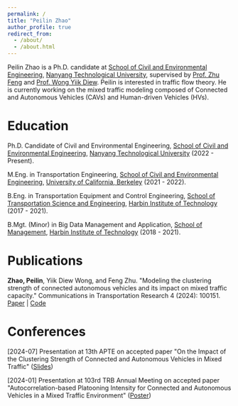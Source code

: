 ```yaml
---
permalink: /
title: "Peilin Zhao"
author_profile: true
redirect_from: 
  - /about/
  - /about.html
---
```


Peilin Zhao is a Ph.D. candidate at [School of Civil and Environmental Engineering](https://www.ntu.edu.sg/cee), [Nanyang Technological University](https://www.ntu.edu.sg/), supervised by [Prof. Zhu Feng](https://dr.ntu.edu.sg/cris/rp/rp00740) and [Prof. Wong Yiik Diew](https://dr.ntu.edu.sg/cris/rp/rp00667). Peilin is interested in traffic flow theory. He is currently working on the mixed traffic modeling composed of Connected and Autonomous Vehicles (CAVs) and Human-driven Vehicles (HVs).

Education
======
Ph.D. Candidate of Civil and Environmental Engineering, [School of Civil and Environmental Engineering](https://www.ntu.edu.sg/cee), [Nanyang Technological University](https://www.ntu.edu.sg/) (2022 - Present).

M.Eng. in Transportation Engineering, [School of Civil and Environmental Engineering](https://ce.berkeley.edu/), [University of California, Berkeley](https://www.berkeley.edu/) (2021 - 2022).

B.Eng. in Transportation Equipment and Control Engineering, [School of Transportation Science and Engineering](https://jtxy.hit.edu.cn/), [Harbin Institute of Technology](https://www.hit.edu.cn/) (2017 - 2021).

B.Mgt. (Minor) in Big Data Management and Application, [School of Management](https://som.hit.edu.cn/), [Harbin Institute of Technology](https://www.hit.edu.cn/) (2018 - 2021).

Publications
======
**Zhao, Peilin**, Yiik Diew Wong, and Feng Zhu. "Modeling the clustering strength of connected autonomous vehicles and its impact on mixed traffic capacity." Communications in Transportation Research 4 (2024): 100151. [Paper](https://doi.org/10.1016/j.commtr.2024.100151) | [Code](https://github.com/Jerry-zpl/API)

Conferences
======

[2024-07] Presentation at 13th APTE on accepted paper "On the Impact of the Clustering Strength of Connected and Autonomous Vehicles in Mixed Traffic" ([Slides](http://jerry-zpl.github.io/files/2024APTE_ZPL.pdf))

[2024-01] Presentation at 103rd TRB Annual Meeting on accepted paper "Autocorrelation-based Platooning Intensity for Connected and Autonomous Vehicles in a Mixed Traffic Environment" ([Poster](http://jerry-zpl.github.io/files/TRB_poster.pdf))


